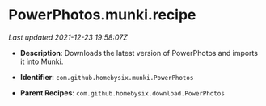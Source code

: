 # PowerPhotos.munki.recipe

_Last updated 2021-12-23 19:58:07Z_

- **Description**: Downloads the latest version of PowerPhotos and imports it into Munki.

- **Identifier**: `com.github.homebysix.munki.PowerPhotos`

- **Parent Recipes**: `com.github.homebysix.download.PowerPhotos`